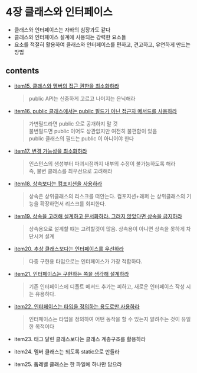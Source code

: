 <h1>4장 클래스와 인터페이스</h1>

- 클래스와 인터페이스는 자바의 심장과도 같다
- 클래스와 인터페이스 설계에 사용되는 강력한 요소들
- 요소를 적절히 활용하여 클래스와 인터페이스를 편하고, 견고하고, 유연하게 만드는 방법

<h2>contents</h2>

- [item15. 클래스와 멤버의 접근 권한을 최소화하라](item15/README.md)
  > public API는 신중하게 고르고 나머지는 은닉해라

- [item16. public 클래스에서는 public 필드가 아닌 접근자 메서드를 사용하라](item16/README.md)
  > 가변필드라면 public 으로 공개하지 말 것     
  > 불변필드면 public 이어도 상관없지만 여전히 불편함이 있음  
  > public 클래스의 필드는 public 이 아니어야 한다

- [item17. 변경 가능성을 최소화하라](item17/README.md)
  > 인스턴스의 생성부터 파괴시점까지 내부의 수정이 불가능하도록 해라   
  > 즉, 불변 클래스를 최우선으로 고려해라

- [item18. 상속보다는 컴포지션을 사용하라](item18/README.md)
  > 상속은 상위클래스의 리스크를 떠안는다. 
  > 컴포지션+래퍼 는 상위클래스의 기능을 확장하면서 리스크를 회피한다.

- [item19. 상속을 고려해 설계하고 문서화하라. 그러지 않았다면 상속을 금지하라](item19/README.md)
  >  상속용으로 설계할 떄는 고려할것이 많음. 상속용이 아니면 상속을 못하게 차단시켜 설계

- [item20. 추상 클래스보다는 인터페이스를 우선하라](item20/README.md)
  > 다중 구현용 타입으로는 인터페이스가 가장 적합하다.

- [item21. 인터페이스는 구현하는 쪽을 생각해 설계하라](item21/README.md)
  > 기존 인터페이스에 디폴트 메서드 추가는 피하고, 새로운 인터페이스 작성 시는 유용하다.

- [item22. 인터페이스는 타입을 정의하는 용도로만 사용하라](item22/README.md)
  > 인터페이스는 타입을 정의하여 어떤 동작을 할 수 있는지 알려주는 것이 유일한 목적이다

- item23. 태그 달린 클래스보다는 클래스 계층구조를 활용하라
  >

- item24. 멤버 클래스는 되도록 static으로 만들라
  >

- item25. 톱레벨 클래스는 한 파일에 하나만 담으라
  >
